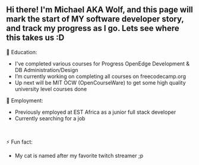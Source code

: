 ## Hi there! I'm Michael AKA Wolf, and this page will mark the start of MY software developer story, and track my progress as I go. Lets see where this takes us :D

📖 Education: 
-  I've completed various courses for Progress OpenEdge Development & DB Administration/Design
-  I’m currently working on completing all courses on freecodecamp.org
-  Up next will be MIT OCW (OpenCourseWare) to get some high quality university level courses done

💼 Employment:
-  Previously employed at EST Africa as a junior full stack developer
-  Currently searching for a job 

<br>

⚡ Fun fact: 
 
- My cat is named after my favorite twitch streamer ;p
<!--
**WolfiesG/WolfiesG** is a ✨ _special_ ✨ repository because its `README.md` (this file) appears on your GitHub profile.

Here are some ideas to get you started:

- 🔭 I’m currently working on ...
- 🌱 I’m currently learning ...
- 👯 I’m looking to collaborate on ...
- 🤔 I’m looking for help with ...
- 💬 Ask me about ...
- 📫 How to reach me: ...
- 😄 Pronouns: ...
- ⚡ Fun fact: ...
-->
